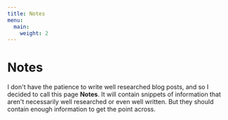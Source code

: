 ```yaml
---
title: Notes
menu:
  main:
    weight: 2
---
```


# Notes

I don't have the patience to write well researched blog posts, and so I decided to call this page **Notes**.
It will contain snippets of information that aren't necessarily well researched or even well written.
But they should contain enough information to get the point across.
